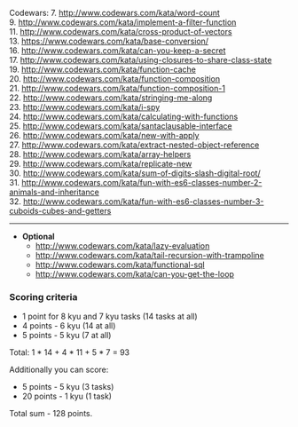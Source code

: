Codewars:
   7. http://www.codewars.com/kata/word-count  
   9. http://www.codewars.com/kata/implement-a-filter-function  
   11. http://www.codewars.com/kata/cross-product-of-vectors  
   13. https://www.codewars.com/kata/base-conversion/  
   16. http://www.codewars.com/kata/can-you-keep-a-secret  
   17. http://www.codewars.com/kata/using-closures-to-share-class-state  
   19. http://www.codewars.com/kata/function-cache  
   20. http://www.codewars.com/kata/function-composition  
   21. http://www.codewars.com/kata/function-composition-1  
   22. http://www.codewars.com/kata/stringing-me-along  
   23. http://www.codewars.com/kata/i-spy  
   24. http://www.codewars.com/kata/calculating-with-functions  
   25. http://www.codewars.com/kata/santaclausable-interface  
   26. http://www.codewars.com/kata/new-with-apply  
   27. http://www.codewars.com/kata/extract-nested-object-reference  
   28. http://www.codewars.com/kata/array-helpers  
   29. http://www.codewars.com/kata/replicate-new  
   30. http://www.codewars.com/kata/sum-of-digits-slash-digital-root/  
   31. http://www.codewars.com/kata/fun-with-es6-classes-number-2-animals-and-inheritance  
   32. http://www.codewars.com/kata/fun-with-es6-classes-number-3-cuboids-cubes-and-getters  

   ---
     
  - __Optional__
     - http://www.codewars.com/kata/lazy-evaluation  
     - http://www.codewars.com/kata/tail-recursion-with-trampoline  
     - http://www.codewars.com/kata/functional-sql  
     - http://www.codewars.com/kata/can-you-get-the-loop  
  
  ### Scoring criteria
*  1 point for 8 kyu and 7 kyu tasks (14 tasks at all)
*  4 points - 6 kyu (14 at all)
*  5 points - 5 kyu (7 at all)

Total: 1 * 14 + 4 * 11 + 5 * 7  = 93

Additionally you can score:
*  5 points - 5 kyu (3 tasks)
*  20 points - 1 kyu (1 task)

Total sum - 128 points. 
